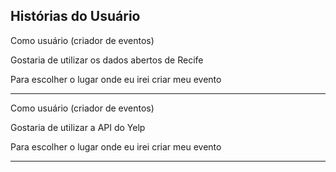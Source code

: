 ## Histórias do Usuário



Como usuário (criador de eventos)

Gostaria de utilizar os dados abertos de Recife

Para escolher o lugar onde eu irei criar meu evento

  ------------------------

Como usuário (criador de eventos)

Gostaria de utilizar a API do Yelp

Para escolher o lugar onde eu irei criar meu evento

  ------------------------
